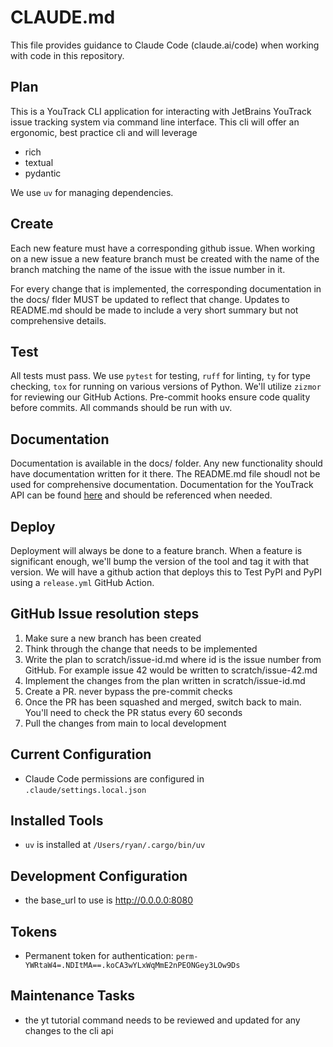 # CLAUDE.md

This file provides guidance to Claude Code (claude.ai/code) when working with code in this repository.

## Plan

This is a YouTrack CLI application for interacting with JetBrains YouTrack issue tracking system via command line interface. This cli will offer an ergonomic, best practice cli and will leverage

- rich
- textual
- pydantic

We use `uv` for managing dependencies.

## Create

Each new feature must have a corresponding github issue. When working on a new issue a new feature branch must be created with the name of the branch matching the name of the issue with the issue number in it.

For every change that is implemented, the corresponding documentation in the docs/ flder MUST be updated to reflect that change. Updates to README.md should be made to include a very short summary but not comprehensive details.

## Test

All tests must pass. We use `pytest` for testing, `ruff` for linting, `ty` for type checking, `tox` for running on various versions of Python. We'll utilize `zizmor` for reviewing our GitHub Actions. Pre-commit hooks ensure code quality before commits. All commands should be run with uv.

## Documentation

Documentation is available in the docs/ folder. Any new functionality should have documentation written for it there. The README.md file shoudl not be used for comprehensive documentation. Documentation for the YouTrack API can be found [here](https://www.jetbrains.com/help/youtrack/devportal/youtrack-rest-api.html) and should be referenced when needed.

## Deploy

Deployment will always be done to a feature branch. When a feature is significant enough, we'll bump the version of the tool and tag it with that version. We will have a github action that deploys this to Test PyPI and PyPI using a `release.yml` GitHub Action.

## GitHub Issue resolution steps

1. Make sure a new branch has been created
2. Think through the change that needs to be implemented
3. Write the plan to scratch/issue-id.md where id is the issue number from GitHub. For example issue 42 would be written to scratch/issue-42.md
4. Implement the changes from the plan written in scratch/issue-id.md
5. Create a PR. never bypass the pre-commit checks
6. Once the PR has been squashed and merged, switch back to main. You'll need to check the PR status every 60 seconds
7. Pull the changes from main to local development

## Current Configuration

- Claude Code permissions are configured in `.claude/settings.local.json`

## Installed Tools

- `uv` is installed at `/Users/ryan/.cargo/bin/uv`

## Development Configuration

- the base_url to use is http://0.0.0.0:8080

## Tokens

- Permanent token for authentication: `perm-YWRtaW4=.NDItMA==.koCA3wYLxWqMmE2nPEONGey3LOw9Ds`

## Maintenance Tasks

- the yt tutorial command needs to be reviewed and updated for any changes to the cli api
